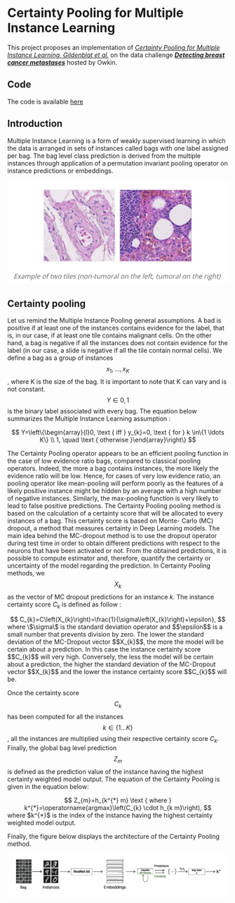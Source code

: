 # Certainty Pooling for Multiple Instance Learning

This project proposes an implementation of [*Certainty Pooling for Multiple Instance Learning, Gildenblat et al.*](https://arxiv.org/pdf/2008.10548.pdf) on the data challenge [***Detecting breast cancer metastases***](https://challengedata.ens.fr/participants/challenges/18/) hosted by Owkin. 


## Code

The code is available [here](https://github.com/hippolytelrm/certainty-pooling-mil)

## Introduction 

Multiple Instance Learning is a form of weakly supervised learning in which the data is arranged in sets of instances called bags with one label assigned per bag. The bag level class prediction is derived from the multiple instances through application of a permutation invariant pooling operator on instance predictions or embeddings.

![image info](./assets/images/project1/slide.png)

## Certainty pooling 

Let us remind the Multiple Instance Pooling general assumptions. A bad is positive if at least one of the instances contains evidence for the label, that is, in our case, if at least one tile contains malignant cells. On the other hand, a bag is negative if all the instances does not contain evidence for the label (in our case, a slide is negative if all the tile contain normal cells). We define a bag as a group of instances $${x_1,...,x_K}$$ , where K is the size of the bag. It is important to note that K can vary and is not constant. $$Y ∈ {0, 1}$$ is the binary label associated with every bag. The equation below summarizes the Multiple Instance Learning assumption :

<center>
$$
Y=\left\{\begin{array}{l}0, \text { iff } y_{k}=0, \text { for } k \in\{1 \ldots K\} \\ 1, \quad \text { otherwise }\end{array}\right\}
$$
</center>

The Certainty Pooling operator appears to be an efficient pooling function in the case of low evidence ratio bags, compared to classical pooling operators. Indeed, the more a bag contains instances, the more likely the evidence ratio will be low. Hence, for cases of very low evidence ratio, an pooling operator like mean-pooling will perform poorly as the features of a likely positive instance might be hidden by an average with a high number of negative instances. Similarly, the max-pooling function is very likely to lead to false positive predictions.
The Certainty Pooling pooling method is based on the calculation of a certainty score that will be allocated to every instances of a bag. This certainty score is based on Monte- Carlo (MC) dropout, a method that measures certainty in Deep Learning models. The main idea behind the MC-dropout method is to use the dropout operator during test time in order to obtain different predictions with respect to the neurons that have been activated or not. From the obtained predictions, it is possible to compute estimator and, therefore, quantify the certainty or uncertainty of the model regarding the prediction.
In Certainty Pooling methods, we $$X_k$$ as the vector of MC dropout predictions for an instance $k$. The instance certainty score $C_k$ is defined as follow :
<center>
$$
C_{k}=C\left(X_{k}\right)=\frac{1}{\sigma\left(X_{k}\right)+\epsilon},
$$
</center>
where \$\sigma\$ is the standard deviation operator and $$\epsilon$$ is a small number that prevents division by zero.
The lower the standard deviation of the MC-Dropout vector $$X_{k}$$, the more the model will be certain about a prediction. In this case the instance certainty score $$C_{k}$$ will very high. Conversely, the less the model will be certain about a prediction, the higher the standard deviation of the MC-Dropout vector $$X_{k}$$ and the lower the instance certainty score $$C_{k}$$ will be.

Once the certainty score $$C_{k}$$ has been computed for all the instances $$k \in\{1 \ldots K\}$$, all the instances are multiplied using their respective certainty score $C_{k}$. Finally, the global bag level prediction $$Z_{m}$$ is defined as the prediction value of the instance having the highest certainty weighted model output. The equation of the Certainty Pooling is given in the equation below: 
<center>
$$
Z_{m}=h_{k^{*} m} \text { where } k^{*}=\operatorname{argmax}\left(C_{k} \cdot h_{k m}\right),
$$
</center>
where $k^{*}$ is the index of the instance having the highest certainty weighted model output.

Finally, the figure below displays the architecture of the Certainty Pooling method.

![image info](./assets/images/project1/archi.png)